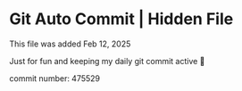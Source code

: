 # Git Auto Commit | Hidden File

This file was added Feb 12, 2025

Just for fun and keeping my daily git commit active 🤪

commit number: 475529
